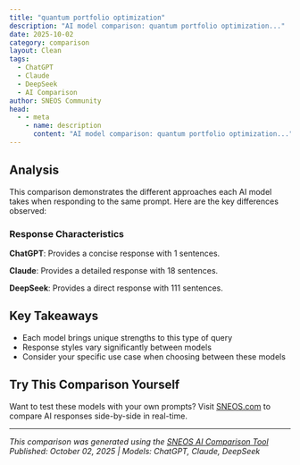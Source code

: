 ```yaml
---
title: "quantum portfolio optimization"
description: "AI model comparison: quantum portfolio optimization..."
date: 2025-10-02
category: comparison
layout: Clean
tags:
  - ChatGPT
  - Claude
  - DeepSeek
  - AI Comparison
author: SNEOS Community
head:
  - - meta
    - name: description
      content: "AI model comparison: quantum portfolio optimization..."
---
```


<ChatComparison
  title="quantum portfolio optimization"
  prompt="quantum portfolio optimization"
  :responses='{"ChatGPT": "Quantum portfolio optimization is an emerging field that seeks to leverage the principles of quantum computing to improve and enhance the processes involved in optimizing investment portfolios. Traditional portfolio optimization techniques often rely on classical algorithms, which can be computationally intensive, especially as the size and complexity of the portfolio increase. Quantum computing offers the potential for significant speedups in optimization problems due to its unique properties, such as superposition and entanglement.\n\nHere are some key concepts and methods commonly discussed in quantum portfolio optimization:\n\n### 1. **Quantum Computing Basics**\n - **Qubits:** Unlike classical bits that can be either 0 or 1, qubits can exist in a superposition of states, allowing quantum computers to process a vast number of possibilities simultaneously.\n - **Entanglement:** This phenomenon allows qubits that are entangled to be correlated in a way that the state of one qubit instantaneously affects the state of another, regardless of the distance between them.\n - **Quantum Gates:** These are the basic building blocks of quantum algorithms, analogous to logic gates in classical computing. They manipulate the states of qubits.\n\n### 2. **Portfolio Optimization Problem**\nPortfolio optimization typically involves selecting a mix of assets to maximize returns for a given level of risk or to minimize risk for a given level of expected return. The classical mean-variance optimization model developed by Harry Markowitz is a foundational approach in this area.\n\n### 3. **Quantum Algorithms for Optimization**\n Several quantum algorithms have potential applications in portfolio optimization:\n\n - **Quantum Approximate Optimization Algorithm (QAOA):** This algorithm could be used to find approximate solutions to combinatorial optimization problems, such as selecting assets in a portfolio.\n - **Quantum Annealing:** A technique used for solving optimization problems by exploiting quantum tunneling and the principles of quantum mechanics. D-Wave Systems offers quantum annealers that can be applied to portfolio optimization.\n - **Variational Quantum Eigensolver (VQE):** Although primarily aimed at quantum chemistry problems, VQE methods can be adapted for use in optimizations where one seeks to minimize a cost function related to portfolio returns and risks.\n\n### 4. **Advantages of Quantum Portfolio Optimization**\n - **Speed:** Quantum algorithms can potentially solve complex optimization problems faster than classical algorithms, especially as the number of assets grows.\n - **Handling Complexity:** Quantum approaches may better manage correlations and interactions among assets, which can lead to more effective diversification strategies.\n - **New Solutions:** Quantum computing can explore the solution space in novel ways, potentially leading to previously unattainable optimal portfolios.\n\n### 5. **Challenges and Considerations**\n - **Hardware Limitations:** Quantum computers are still in their infancy, and current quantum devices (quantum gates, noise control, qubit coherence times) have limitations that affect implementation.\n - **Algorithm Development:** Much of the research in quantum algorithms for finance is still in the exploratory phase, with ongoing development needed to create practical, robust algorithms.\n - **Integration with Classical Systems:** Integrating quantum computing with existing classical financial systems poses challenges in workflow and data handling.\n\n### 6. **Current Research and Applications**\nSeveral financial institutions and researchers are actively exploring quantum computing applications for portfolio optimization, including partnerships with technology companies specializing in quantum computing. As the technology matures and becomes more accessible, it is expected that real-world applications will become more prevalent.\n\nIn summary, quantum portfolio optimization is a promising area that could transform how we approach investment portfolio construction and management, utilizing the principles of quantum mechanics to solve complex optimization problems more efficiently than classical methods. However, it is still largely in research and development stages.", "Claude": "# Quantum Portfolio Optimization\n\nQuantum portfolio optimization leverages quantum computing principles to solve complex financial optimization problems that are computationally intensive for classical computers.\n\n## Core Concept\n\nPortfolio optimization seeks to find the optimal allocation of assets that maximizes expected return while minimizing risk, typically formulated as:\n\n**Minimize:** \u0060w^T \u03A3 w - \u03BB \u03BC^T w\u0060\n\nWhere:\n- \u0060w\u0060 = portfolio weights\n- \u0060\u03A3\u0060 = covariance matrix (risk)\n- \u0060\u03BC\u0060 = expected returns vector\n- \u0060\u03BB\u0060 = risk tolerance parameter\n\n## Quantum Approaches\n\n### 1. Quantum Annealing (D-Wave)\n\u0060\u0060\u0060python\n# QUBO formulation example\nimport dimod\nfrom dwave.system import DWaveSampler, EmbeddingComposite\n\n# Convert portfolio optimization to QUBO\ndef portfolio_to_qubo(returns, covariance, risk_aversion):\n n_assets = len(returns)\n Q = {}\n \n # Risk term: w^T \u03A3 w\n for i in range(n_assets):\n for j in range(n_assets):\n Q[(i,j)] = risk_aversion * covariance[i][j]\n \n # Return term: -\u03BC^T w\n for i in range(n_assets):\n Q[(i,i)] -= returns[i]\n \n return Q\n\n# Solve using quantum annealer\nsampler = EmbeddingComposite(DWaveSampler())\nresponse = sampler.sample_qubo(Q, num_reads=1000)\n\u0060\u0060\u0060\n\n### 2. Variational Quantum Eigensolver (VQE)\n\u0060\u0060\u0060python\nfrom qiskit import QuantumCircuit\nfrom qiskit.algorithms import VQE\nfrom qiskit.circuit.library import TwoLocal\n\ndef create_portfolio_hamiltonian(returns, covariance):\n \u0022\u0022\u0022Create Hamiltonian for portfolio optimization\u0022\u0022\u0022\n # Convert to Pauli operators\n # H = \u03A3_ij (covariance_ij * Z_i * Z_j) - \u03A3_i (return_i * Z_i)\n pass\n\n# Variational ansatz\nansatz = TwoLocal(num_assets, \u0027ry\u0027, \u0027cz\u0027, reps=3)\n\n# VQE algorithm\nvqe = VQE(ansatz, optimizer=\u0027SLSQP\u0027)\nresult = vqe.compute_minimum_eigenvalue(hamiltonian)\n\u0060\u0060\u0060\n\n### 3. Quantum Approximate Optimization Algorithm (QAOA)\n\u0060\u0060\u0060python\nfrom qiskit.algorithms import QAOA\n\ndef portfolio_qaoa(returns, covariance, p_layers=2):\n \u0022\u0022\u0022QAOA for portfolio optimization\u0022\u0022\u0022\n \n # Create mixer and cost Hamiltonians\n cost_hamiltonian = create_cost_hamiltonian(returns, covariance)\n mixer_hamiltonian = create_mixer_hamiltonian(num_assets)\n \n qaoa = QAOA(optimizer=\u0027COBYLA\u0027, reps=p_layers)\n result = qaoa.compute_minimum_eigenvalue(cost_hamiltonian)\n \n return result\n\u0060\u0060\u0060\n\n## Key Quantum Advantages\n\n### 1. **Combinatorial Optimization**\n- Classical: O(2^n) for n assets\n- Quantum: Potential quadratic speedup\n\n### 2. **Constraint Handling**\n\u0060\u0060\u0060python\n# Budget constraint: \u03A3w_i = 1\n# Cardinality constraint: limit number of assets\n# Sector constraints: diversification requirements\n\ndef add_constraints_to_qubo(Q, constraints):\n \u0022\u0022\u0022Add penalty terms for constraints\u0022\u0022\u0022\n penalty_weight = 10.0\n \n # Budget constraint\n for i in range(n_assets):\n for j in range(n_assets):\n Q[(i,j)] \u002B= penalty_weight\n Q[(i,i)] -= 2 * penalty_weight\n \n return Q\n\u0060\u0060\u0060\n\n### 3. **Risk Modeling**\n- Better handling of non-Gaussian distributions\n- Tail risk optimization\n- Dynamic correlation modeling\n\n## Implementation Example\n\n\u0060\u0060\u0060python\nimport numpy as np\nfrom qiskit import Aer\nfrom qiskit.algorithms.optimizers", "DeepSeek": "Of course. **Quantum Portfolio Optimization** is one of the most promising and heavily researched applications of quantum computing in finance. It aims to solve the complex mathematical problems underlying portfolio management much faster and more accurately than classical computers can.\n\nLet\u0027s break it down from the basics to the advanced concepts.\n\n### 1. The Core Problem: Classical Portfolio Optimization\n\nThe goal, as defined by Nobel laureate Harry Markowitz, is to select a portfolio of assets that offers the highest expected return for a given level of risk (or the lowest risk for a given return).\n\nThis is framed as a **Quadratic Programming (QP)** problem:\n\n* **Variables:** The weights \\( w_i \\) of each asset \\( i \\) in the portfolio.\n* **Objective:** Minimize the portfolio\u0027s risk (variance).\n \\( \\text{Minimize: } \\sum_{i=1}^N \\sum_{j=1}^N w_i w_j \\sigma_{ij} \\)\n where \\( \\sigma_{ij} \\) is the covariance between assets \\( i \\) and \\( j \\).\n* **Constraints:**\n * Achieve a target return: \\( \\sum_{i=1}^N w_i \\mu_i = R \\)\n * Fully invested portfolio: \\( \\sum_{i=1}^N w_i = 1 \\)\n * Often, no short-selling: \\( w_i \\ge 0 \\)\n\n**The Classical Challenge:** For a large number of assets (N), this problem becomes computationally very heavy. The covariance matrix has \\( N^2 \\) elements, and finding the optimal solution can be slow for real-time trading or for portfolios with thousands of assets. When you add real-world constraints (e.g., transaction costs, integer lot sizes), it becomes an even harder **NP-Hard** problem.\n\n### 2. The Quantum Approach: Reformulating the Problem\n\nQuantum computers don\u0027t just \u0022speed up\u0022 the classical algorithms. They solve a different, but equivalent, formulation of the problem.\n\nThe key is to map the portfolio optimization problem onto the natural behavior of a quantum system.\n\n#### Step 1: Formulate as a Quadratic Unconstrained Binary Optimization (QUBO) Problem\n\nFirst, we translate the portfolio problem into a QUBO, which is a native language for many quantum algorithms (especially on quantum annealers).\n\n1. **Discretize:** Represent the continuous weight \\( w_i \\) using a string of binary variables. For example, you could use 4 qubits per asset to represent 16 possible weight levels (0000 to 1111).\n2. **Encode Constraints as Penalties:** The constraints (target return, full investment) are added to the objective function as penalty terms. If a constraint is violated, the penalty makes the solution energy very high, so it\u0027s unlikely to be chosen.\n\nThe final QUBO problem looks like:\n\u0060H = Risk (Cost) \u002B Penalty_1 * (Return Constraint)\u00B2 \u002B Penalty_2 * (Budget Constraint)\u00B2\u0060\n\nThis \u0060H\u0060 is called the **Hamiltonian**.\n\n#### Step 2: Solve the QUBO on a Quantum Computer\n\nThere are two primary quantum computing paradigms used for this:\n\n**A) Quantum Annealing (e.g., D-Wave)**\n\n* **How it works:** A quantum annealer is a physical machine that naturally seeks its lowest energy state. We program the QUBO Hamiltonian (\u0060H\u0060) into the machine. The qubits in the processor then physically evolve to find the configuration (the 0s and 1s) that minimizes \u0060H\u0060.\n* **Analogy:** It\u0027s like finding the lowest point in a complex, rocky landscape (the \u0022energy landscape\u0022 of the problem) by quantum-tunneling through hills instead of climbing over them.\n* **Best for:** Heuristic solutions to large, complex optimization problems. It may not always find the *absolute* best solution but often finds a *very good* one incredibly fast.\n\n**B) Gate-Model Quantum Computers (e.g., IBM, Google, IonQ)**\n\n* **Key Algorithm: Variational Quantum Eigensolver (VQE) or QAOA.**\n* **How it works:**\n 1. A parameterized quantum circuit (ansatz) prepares a quantum state.\n 2. The quantum computer measures the energy of that state with respect to the Hamiltonian (\u0060H\u0060).\n 3. A classical optimizer (on a regular computer) adjusts the circuit\u0027s parameters to lower the measured energy.\n 4. This loop repeats until the lowest possible energy state is found. The final quantum state represents the optimal (or near-optimal) portfolio.\n* **Best for:** Exploring quantum advantage on near-term, noisy devices. It\u0027s more flexible but currently limited by the number and quality of qubits.\n\n### 3. Potential Advantages \u0026 The \u0022Quantum Advantage\u0022\n\nThe promise of quantum portfolio optimization lies in several key areas:\n\n1. **Speed:** For certain classes of complex problems (especially with many constraints), quantum algorithms have the potential to find solutions exponentially faster than the best-known classical algorithms.\n2. **Handling Complexity:** Quantum computers might be uniquely suited to handle the non-linear, integer, and multi-period constraints of real-world finance that make classical problems intractable.\n3. **Exploring Vast Solution Spaces:** A quantum computer with \u0060n\u0060 qubits can represent \u00602^n\u0060 possible portfolio combinations simultaneously through superposition. It can explore this massive space in parallel to find optimal regions.\n\n### 4. Current Challenges and Reality Check\n\nWhile the potential is enormous, we are in the **Noisy Intermediate-Scale Quantum (NISQ)** era, and significant challenges remain:\n\n* **Qubit Count \u0026 Quality:** Current quantum processors have a limited number of qubits that are prone to errors (decoherence, noise). This restricts the problem size that can be reliably solved.\n* **Error Correction:** Large-scale, fault-tolerant quantum computers, which are necessary for undeniable quantum advantage, are still years away.\n* **Problem Encoding:** Mapping a financial problem to a QUBO and then to the physical qubits of a machine is non-trivial and can be inefficient, using more qubits than theoretically necessary.\n* **Classical Competition:** Classical algorithms and hardware (like GPUs) are also improving rapidly. For many practical portfolio problems, well-tuned classical methods are still superior.\n\n### 5. Who is Working on This?\n\nThis is an active area of research and development in both academia and industry.\n\n* **Banks \u0026 Asset Managers:** Goldman Sachs, JPMorgan Chase, BBVA, and many others have dedicated quantum research teams.\n* **Tech Companies:** IBM, Google, and Microsoft are developing the hardware and software stacks.\n* **Quantum Startups:** Companies like QC Ware, Multiverse Computing, and Zapata Computing are building software to apply quantum computing to finance.\n* **Academia:** Universities worldwide are contributing to the fundamental algorithms and applications.\n\n### Simple Code Example (Conceptual)\n\nHere is a very simplified conceptual outline of how one might set up a portfolio problem using a toolkit like Qiskit for a gate-based quantum computer.\n\n\u0060\u0060\u0060python\n# This is a conceptual outline, not a runnable code.\n\nimport numpy as np\nfrom qiskit_finance.applications import PortfolioOptimization\nfrom qiskit_algorithms import VQE\nfrom qiskit_algorithms.optimizers import COBYLA\n\n# 1. Define the problem\nnum_assets = 4\nexpected_returns = [0.1, 0.15, 0.12, 0.08]\ncovariance_matrix = np.array([\n [0.1, 0.02, 0.01, 0.005],\n [0.02, 0.2, 0.03, 0.01],\n [0.01, 0.03, 0.15, 0.02],\n [0.005, 0.01, 0.02, 0.08]\n])\nrisk_factor = 0.5\nbudget = 1.0 # Fully invested\n\n# 2. Encode the problem as a Quantum Operator (Hamiltonian)\nportfolio = PortfolioOptimization(\n expected_returns=expected_returns,\n covariances=covariance_matrix,\n risk_factor=risk_factor,\n budget=budget\n)\nqubit_op, offset = portfolio.to_ising()\n\n# 3. Choose a Quantum Algorithm (VQE)\nfrom qiskit.circuit.library import TwoLocal\nansatz = TwoLocal(qubit_op.num_qubits, \u0027ry\u0027, \u0027cz\u0027)\noptimizer = COBYLA(maxiter=100)\nvqe = VQE(ansatz=ansatz, optimizer=optimizer)\n\n# 4. Run the algorithm on a quantum simulator/backend\nresult = vqe.run(qubit_op)\n\n# 5. Interpret the result\noptimal_solution = portfolio.interpret(result)\nprint(\u0022Optimal Portfolio Weights:\u0022, optimal_solution)\n\u0060\u0060\u0060\n\n### Conclusion\n\n**Quantum Portfolio Optimization** is a transformative potential application. It is not about replacing human fund managers but empowering them with tools to solve previously intractable problems, leading to more robust, dynamic, and efficient portfolios. While a widespread, practical quantum advantage is still on the horizon, the rapid pace of research suggests it will become a critical tool in quantitative finance in the coming decade."}' 
  published-date="12:44"
/>

## Analysis

This comparison demonstrates the different approaches each AI model takes when responding to the same prompt. Here are the key differences observed:

### Response Characteristics

**ChatGPT**: Provides a concise response with 1 sentences. 

**Claude**: Provides a detailed response with 18 sentences. 

**DeepSeek**: Provides a direct response with 111 sentences. 

## Key Takeaways

- Each model brings unique strengths to this type of query
- Response styles vary significantly between models
- Consider your specific use case when choosing between these models

## Try This Comparison Yourself

Want to test these models with your own prompts? Visit [SNEOS.com](https://sneos.com) to compare AI responses side-by-side in real-time.

---

*This comparison was generated using the [SNEOS AI Comparison Tool](https://sneos.com)*
*Published: October 02, 2025 | Models: ChatGPT, Claude, DeepSeek*
